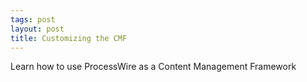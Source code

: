 ```yaml
---
tags: post
layout: post
title: Customizing the CMF
---
```


Learn how to use ProcessWire as a Content Management Framework
